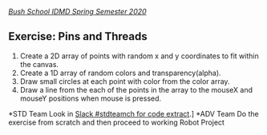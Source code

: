 
[_Bush School IDMD Spring Semester 2020_](https://chandrunarayan.github.io/idmd/)

## Exercise: Pins and Threads

1. Create a 2D array of points with random x and y coordinates to fit within the canvas. 
1. Create a 1D array of random colors and transparency(alpha). 
1. Draw small circles at each point with color from the color array. 
1. Draw a line from the each of the points in the array to the mouseX and mouseY positions when mouse is pressed. 

*STD Team Look in [Slack #stdteamch for code extract]().]
*ADV Team Do the exercise from scratch and then proceed to working Robot Project 

